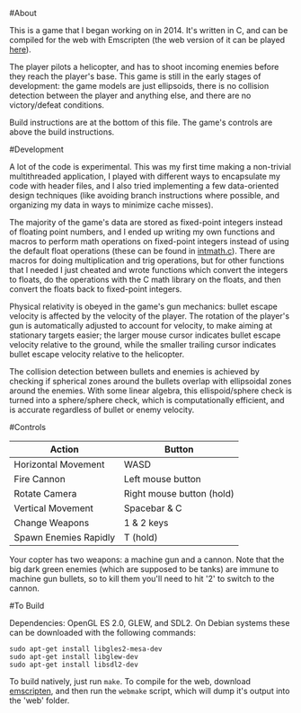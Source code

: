 #About

This is a game that I began working on in 2014.  It's written in C, and can be compiled for the web with Emscripten (the web version of it can be played [here](LINK)).

The player pilots a helicopter, and has to shoot incoming enemies before they reach the player's base.  This game is still in the early stages of development: the game models are just ellipsoids, there is no collision detection between the player and anything else, and there are no victory/defeat conditions.

Build instructions are at the bottom of this file.  The game's controls are above the build instructions.

#Development

A lot of the code is experimental.  This was my first time making a non-trivial multithreaded application, I played with different ways to encapsulate my code with header files, and I also tried implementing a few data-oriented design techniques (like avoiding branch instructions where possible, and organizing my data in ways to minimize cache misses).

The majority of the game's data are stored as fixed-point integers instead of floating point numbers, and I ended up writing my own functions and macros to perform math operations on fixed-point integers instead of using the default float operations (these can be found in [intmath.c](https://github.com/adeshar00/Skygunner/blob/master/src/intmath.c)).  There are macros for doing multiplication and trig operations, but for other functions that I needed I just cheated and wrote functions which convert the integers to floats, do the operations with the C math library on the floats, and then convert the floats back to fixed-point integers.

Physical relativity is obeyed in the game's gun mechanics: bullet escape velocity is affected by the velocity of the player.  The rotation of the player's gun is automatically adjusted to account for velocity, to make aiming at stationary targets easier; the larger mouse cursor indicates bullet escape velocity relative to the ground, while the smaller trailing cursor indicates bullet escape velocity relative to the helicopter.

The collision detection between bullets and enemies is achieved by checking if spherical zones around the bullets overlap with ellipsoidal zones around the enemies.  With some linear algebra, this ellispoid/sphere check is turned into a sphere/sphere check, which is computationally efficient, and is accurate regardless of bullet or enemy velocity.

#Controls

|Action                 |Button                    |
|-----------------------|--------------------------|
|Horizontal Movement    |WASD                      |
|Fire Cannon            |Left mouse button         |
|Rotate Camera          |Right mouse button (hold) |
|Vertical Movement      |Spacebar & C              |
|Change Weapons         |1 & 2 keys                |
|Spawn Enemies Rapidly  |T (hold)                  |

Your copter has two weapons: a machine gun and a cannon.  Note that the big dark green enemies (which are supposed to be tanks) are immune to machine gun bullets, so to kill them you'll need to hit '2' to switch to the cannon.

#To Build

Dependencies: OpenGL ES 2.0, GLEW, and SDL2.  On Debian systems these can be downloaded with the following commands:

```
sudo apt-get install libgles2-mesa-dev
sudo apt-get install libglew-dev
sudo apt-get install libsdl2-dev
```

To build natively, just run `make`.  To compile for the web, download [emscripten](https://kripken.github.io/emscripten-site/docs/getting_started/downloads.html), and then run the `webmake` script, which will dump it's output into the 'web' folder.
